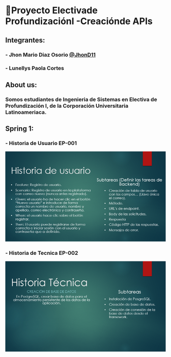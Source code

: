 # 🔧Proyecto Electivade ProfundizaciónI -Creaciónde APIs
## Integrantes:
### -  Jhon Mario Diaz Osorio **[@JhonD11](https://github.com/JhonD11 "@JhonD11")**
### -  Lunellys Paola Cortes
## About us:
### Somos estudiantes de Ingenieria de Sistemas en Electiva de Profundización I, de la Corporación Universitaria Latinoameriaca.
## Spring 1:
### - Historia de Usuario EP-001
![Historia técnica de Git](https://github.com/JhonD11/InicoAPI/blob/main/Imagenes/Historia.png)
### - Historia de Tecnica EP-002
![Historia técnica de Git](https://github.com/JhonD11/InicoAPI/blob/main/Imagenes/Historia%20tecnica.png)
